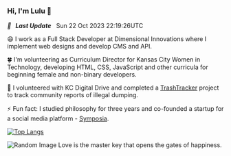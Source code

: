 ### Hi, I'm Lulu 👋

<i><b>🚩 &nbsp; Last Update</b></i> &nbsp;<!-- LAST-UPDATE:START -->
Sun  22 Oct 2023  22:19:26UTC
<!-- LAST-UPDATE:END -->

😄 I work as a Full Stack Developer at Dimensional Innovations where I implement web designs and develop CMS and API.

🍀 I'm volunteering as Curriculum Director for Kansas City Women in Technology, developing HTML, CSS, JavaScript and other curricula for beginning female and non-binary developers.

🌱 I volunteered with KC Digital Drive and completed a [TrashTracker](https://github.com/codeforkansascity/TrashTrackerWebApp) project to track community reports of illegal dumping.

⚡ Fun fact: I studied philosophy for three years and co-founded a startup for a social media platform - [Symposia](https://www.projectsymposia.com/).

[![Top Langs](https://github-readme-stats.vercel.app/api/top-langs/?username=lulu-cao&layout=compact)](https://github.com/lulu-cao/github-readme-stats)

<!-- ### Some Interesting Blog Posts -->
<!--posts:start-->
<!--posts:end-->

<!-- ### Recent blog posts -->
<img src="https://picsum.photos/200/300/?random" alt="Random Image">
Love is the master key that opens the gates of happiness.

